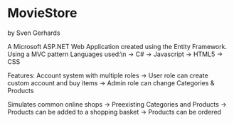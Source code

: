 # MovieStore
by Sven Gerhards

A Microsoft ASP.NET Web Application created using the Entity Framework.
Using a MVC pattern
Languages used:\n
-> C#
-> Javascript
-> HTML5
-> CSS

Features:
Account system with multiple roles
-> User role can create custom account and buy items
-> Admin role can change Categories & Products

Simulates common online shops
-> Preexisting Categories and Products
-> Products can be added to a shopping basket
-> Products can be ordered

